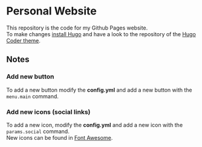 # Personal Website

This repository is the code for my Github Pages website.  
To make changes [install Hugo](https://gohugo.io/) and have a look to
the repository of the [Hugo Coder theme](https://github.com/luizdepra/hugo-coder).

## Notes

### Add new button

To add a new button modify the **config.yml** and add a new button with the `menu.main`
command.  

### Add new icons (social links)

To add a new icon, modify the **config.yml** and add a new icon with the `params.social`
command.  
New icons can be found in [Font Awesome](https://fontawesome.com).
